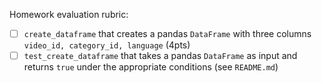 Homework evaluation rubric: 

- [ ] `create_dataframe` that creates a pandas `DataFrame` with three columns `video_id, category_id, language` (4pts)
- [ ] `test_create_dataframe` that takes a pandas `DataFrame` as input and returns `true` under the appropriate conditions (see `README.md`)
